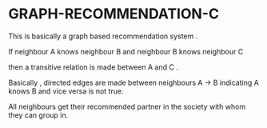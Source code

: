 # GRAPH-RECOMMENDATION-C

This is basically a graph based recommendation system .

If neighbour A knows neighbour B and neighbour B knows neighbour C

then a transitive relation is made between A and C .

Basically , directed edges are made between neighbours A -> B indicating A knows B and vice versa is not true.

All neighbours get their recommended partner in the society with whom they can group in.

